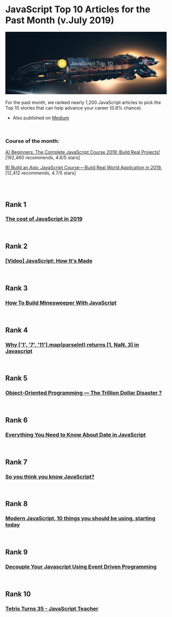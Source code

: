 # JavaScript Top 10 Articles for the Past Month (v.July 2019)

<img src="javascript-1907-top10.png" width="800" alt="Mybridge"></a>

For the past month, we ranked nearly 1,200 JavaScript articles to pick the Top 10 stories that can help advance your career (0.8% chance).

* Also published on [Medium](https://medium.mybridge.co/javascript-top-10-articles-for-the-past-month-v-july-2019-5664b29f56d5)

<br>

### Course of the month:

[A) Beginners: The Complete JavaScript Course 2019: Build Real Projects!](http://bit.ly/2m4j6qE)[192,460 recommends, 4.6/5 stars]

[B) Build an App: JavaScript Course — Build Real World Application in 2019.](http://bit.ly/2jtAtQ8) [12,412 recommends, 4.7/5 stars]

<br>

<br>

## Rank 1
### [The cost of JavaScript in 2019](https://v8.dev/blog/cost-of-javascript-2019?utm_source=mybridge&utm_medium=blog&utm_campaign=read_more)


<br>

## Rank 2
### [[Video] JavaScript: How It's Made](https://www.youtube.com/watch?v=FSs_JYwnAdI?utm_source=mybridge&utm_medium=blog&utm_campaign=read_more)


<br>

## Rank 3
### [How To Build Minesweeper With JavaScript](https://mitchum.blog/how-to-build-minesweeper-with-javascript?utm_source=mybridge&utm_medium=blog&utm_campaign=read_more)


<br>

## Rank 4
### [Why ['1', '7', '11'].map(parseInt) returns [1, NaN, 3] in Javascript](https://medium.com/dailyjs/parseint-mystery-7c4368ef7b21?utm_source=mybridge&utm_medium=blog&utm_campaign=read_more)


<br>

## Rank 5
### [Object-Oriented Programming — The Trillion Dollar Disaster ?](https://medium.com/codeiq/object-oriented-programming-the-trillion-dollar-disaster-%EF%B8%8F-92a4b666c7c7?utm_source=mybridge&utm_medium=blog&utm_campaign=read_more)


<br>

## Rank 6
### [Everything You Need to Know About Date in JavaScript](https://css-tricks.com/everything-you-need-to-know-about-date-in-javascript?utm_source=mybridge&utm_medium=blog&utm_campaign=read_more)


<br>

## Rank 7
### [So you think you know JavaScript?](https://dev.to/aman_singh/so-you-think-you-know-javascript-5c26?utm_source=mybridge&utm_medium=blog&utm_campaign=read_more)


<br>

## Rank 8
### [Modern JavaScript, 10 things you should be using, starting today](https://dev.to/itnext/modern-javascript-10-things-you-should-be-using-starting-today-22dp?utm_source=mybridge&utm_medium=blog&utm_campaign=read_more)


<br>

## Rank 9
### [Decouple Your Javascript Using Event Driven Programming](https://lukewood.dev/posts/refactor_bulletz?utm_source=mybridge&utm_medium=blog&utm_campaign=read_more)


<br>

## Rank 10
### [Tetris Turns 35 - JavaScript Teacher](https://medium.com/@js_tut/tetris-turns-35-cfcf04c4f2bb?utm_source=mybridge&utm_medium=blog&utm_campaign=read_more)


                    
